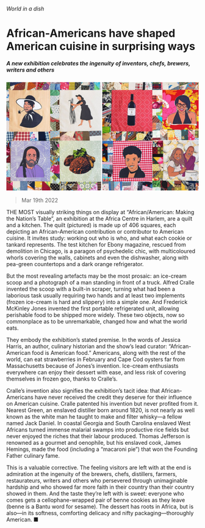 ###### World in a dish

# African-Americans have shaped American cuisine in surprising ways 

##### A new exhibition celebrates the ingenuity of inventors, chefs, brewers, writers and others 

![image](images/20220319_CUP007_1.jpg) 

> Mar 19th 2022 

THE MOST visually striking things on display at “African/American: Making the Nation’s Table”, an exhibition at the Africa Centre in Harlem, are a quilt and a kitchen. The quilt (pictured) is made up of 406 squares, each depicting an African-American contribution or contributor to American cuisine. It invites study: working out who is who, and what each cookie or tankard represents. The test kitchen for Ebony magazine, rescued from demolition in Chicago, is a paragon of psychedelic chic, with multicoloured whorls covering the walls, cabinets and even the dishwasher, along with pea-green countertops and a dark orange refrigerator.

But the most revealing artefacts may be the most prosaic: an ice-cream scoop and a photograph of a man standing in front of a truck. Alfred Cralle invented the scoop with a built-in scraper, turning what had been a laborious task usually requiring two hands and at least two implements (frozen ice-cream is hard and slippery) into a simple one. And Frederick McKinley Jones invented the first portable refrigerated unit, allowing perishable food to be shipped more widely. These two objects, now so commonplace as to be unremarkable, changed how and what the world eats.


They embody the exhibition’s stated premise. In the words of Jessica Harris, an author, culinary historian and the show’s lead curator: “African-American food is American food.” Americans, along with the rest of the world, can eat strawberries in February and Cape Cod oysters far from Massachusetts because of Jones’s invention. Ice-cream enthusiasts everywhere can enjoy their dessert with ease, and less risk of covering themselves in frozen goo, thanks to Cralle’s.

Cralle’s invention also signifies the exhibition’s tacit idea: that African-Americans have never received the credit they deserve for their influence on American cuisine. Cralle patented his invention but never profited from it. Nearest Green, an enslaved distiller born around 1820, is not nearly as well known as the white man he taught to make and filter whisky—a fellow named Jack Daniel. In coastal Georgia and South Carolina enslaved West Africans turned immense malarial swamps into productive rice fields but never enjoyed the riches that their labour produced. Thomas Jefferson is renowned as a gourmet and oenophile, but his enslaved cook, James Hemings, made the food (including a “macaroni pie”) that won the Founding Father culinary fame.

This is a valuable corrective. The feeling visitors are left with at the end is admiration at the ingenuity of the brewers, chefs, distillers, farmers, restaurateurs, writers and others who persevered through unimaginable hardship and who showed far more faith in their country than their country showed in them. And the taste they’re left with is sweet: everyone who comes gets a cellophane-wrapped pair of benne cookies as they leave (benne is a Bantu word for sesame). The dessert has roots in Africa, but is also—in its softness, comforting delicacy and nifty packaging—thoroughly American. ■

